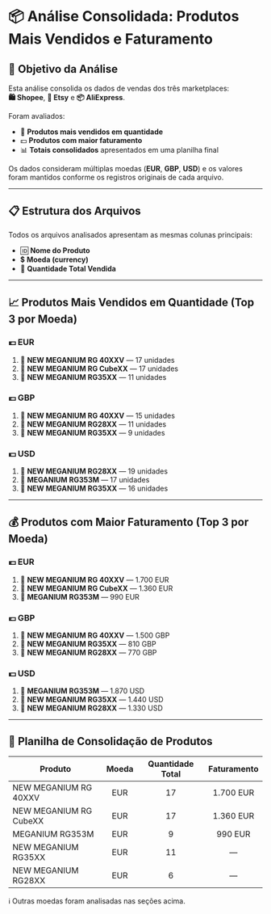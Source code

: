 # 📦 Análise Consolidada: Produtos Mais Vendidos e Faturamento

## 🧾 Objetivo da Análise

Esta análise consolida os dados de vendas dos três marketplaces:  
**🛍️ Shopee**, **🎨 Etsy** e **📦 AliExpress**.

Foram avaliados:

- 🔢 **Produtos mais vendidos em quantidade**
- 💵 **Produtos com maior faturamento**
- 📊 **Totais consolidados** apresentados em uma planilha final

Os dados consideram múltiplas moedas (**EUR**, **GBP**, **USD**) e os valores foram mantidos conforme os registros originais de cada arquivo.

---

## 📋 Estrutura dos Arquivos

Todos os arquivos analisados apresentam as mesmas colunas principais:

- 🆔 **Nome do Produto**  
- 💲 **Moeda (currency)**  
- 🔢 **Quantidade Total Vendida**  

---

## 📈 Produtos Mais Vendidos em Quantidade (Top 3 por Moeda)

### 💶 EUR
1. 🥇 **NEW MEGANIUM RG 40XXV** — 17 unidades  
2. 🥈 **NEW MEGANIUM RG CubeXX** — 17 unidades  
3. 🥉 **NEW MEGANIUM RG35XX** — 11 unidades  

### 💷 GBP
1. 🥇 **NEW MEGANIUM RG 40XXV** — 15 unidades  
2. 🥈 **NEW MEGANIUM RG28XX** — 11 unidades  
3. 🥉 **NEW MEGANIUM RG35XX** — 9 unidades  

### 💵 USD
1. 🥇 **NEW MEGANIUM RG28XX** — 19 unidades  
2. 🥈 **MEGANIUM RG353M** — 17 unidades  
3. 🥉 **NEW MEGANIUM RG35XX** — 16 unidades  

---

## 💰 Produtos com Maior Faturamento (Top 3 por Moeda)

### 💶 EUR
1. 💸 **NEW MEGANIUM RG 40XXV** — 1.700 EUR  
2. 💸 **NEW MEGANIUM RG CubeXX** — 1.360 EUR  
3. 💸 **MEGANIUM RG353M** — 990 EUR  

### 💷 GBP
1. 💸 **NEW MEGANIUM RG 40XXV** — 1.500 GBP  
2. 💸 **NEW MEGANIUM RG35XX** — 810 GBP  
3. 💸 **NEW MEGANIUM RG28XX** — 770 GBP  

### 💵 USD
1. 💸 **MEGANIUM RG353M** — 1.870 USD  
2. 💸 **NEW MEGANIUM RG35XX** — 1.440 USD  
3. 💸 **NEW MEGANIUM RG28XX** — 1.330 USD  

---

## 🧾 Planilha de Consolidação de Produtos

| Produto                     | Moeda | Quantidade Total | Faturamento |
|----------------------------|:-----:|:----------------:|:-----------:|
| NEW MEGANIUM RG 40XXV      | EUR   | 17               | 1.700 EUR   |
| NEW MEGANIUM RG CubeXX     | EUR   | 17               | 1.360 EUR   |
| MEGANIUM RG353M            | EUR   | 9                | 990 EUR     |
| NEW MEGANIUM RG35XX        | EUR   | 11               | —           |
| NEW MEGANIUM RG28XX        | EUR   | 6                | —           |

ℹ️ Outras moedas foram analisadas nas seções acima.
